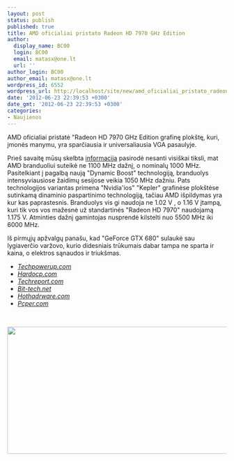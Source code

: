 ```yaml
---
layout: post
status: publish
published: true
title: AMD oficialiai pristato Radeon HD 7970 GHz Edition
author:
  display_name: BC00
  login: BC00
  email: matasx@one.lt
  url: ''
author_login: BC00
author_email: matasx@one.lt
wordpress_id: 6552
wordpress_url: http://localhost/site/new/amd_oficialiai_pristato_radeon_hd_7970_ghz_edition/
date: '2012-06-23 22:39:53 +0300'
date_gmt: '2012-06-23 22:39:53 +0300'
categories:
- Naujienos
---
```

<p>
	AMD oficialiai pristatė &quot;Radeon HD 7970 GHz Edition grafinę plok&scaron;tę, kuri, įmonės manymu, yra sparčiausia ir universaliausia VGA pasaulyje.</p>
<p>
	Prie&scaron; savaitę mūsų skelbta <a href="http://www.technews.lt/naujiena/n/a/radeon_hd_7970_ghz_edition_naudos_kur_kas_mazesne_itampa.html">informacija</a> pasirodė nesanti visi&scaron;kai tiksli, mat AMD branduoliui suteikė ne 1100 MHz dažnį, o nominalų 1000 MHz. Pasitelkiant į pagalbą naują &quot;Dynamic Boost&quot; technologiją, branduolys intensyviausiose žaidimų sesijose veikia 1050 MHz dažniu. Pats technologijos variantas primena &quot;Nvidia&#39;ios&quot; &quot;Kepler&quot; grafinėse plok&scaron;tėse sutinkamą dinaminio paspartinimo technologiją, tačiau AMD i&scaron;pildymas yra kur kas paprastesnis. Branduolys vis gi naudoja ne 1.02 V , o 1.16 V įtampą, kuri tik vos vos mažesnė už standartinės &quot;Radeon HD 7970&quot; naudojamą 1.175 V. Atminties dažnį gamintojas nusprendė kilstelti nuo 5500 MHz iki 6000 MHz.</p>
<p>
	I&scaron; pirmųjų apžvalgų pana&scaron;u, kad &quot;GeForce GTX 680&quot; sulaukė sau lygiaverčio varžovo, kurio didesniais trūkumais dabar tampa ne sparta ir kaina, o elektros sąnaudos ir triuk&scaron;mas.</p>
<ul>
<li>
		<a href="http://www.techpowerup.com/reviews/AMD/HD_7970_GHz_Edition/"><em>Techpowerup.com </em></a></li>
<li>
		<a href="http://www.hardocp.com/article/2012/06/21/amd_radeon_hd_7970_ghz_edition_video_card_review"><em>Hardocp.com</em> </a></li>
<li>
		<a href="http://techreport.com/articles.x/23150"><em>Techreport.com</em> </a></li>
<li>
		<a href="http://www.bit-tech.net/hardware/2012/06/22/amd-radeon-7970-3gb-ghz-edition-review/1"><em>Bit-tech.net</em> </a></li>
<li>
		<a href="http://hothardware.com/Reviews/AMD-Radeon-HD-7970-GHz-Edition-Review/"><em>Hothadrware.com</em> </a></li>
<li>
		<a href="http://www.pcper.com/reviews/Graphics-Cards/AMD-Radeon-HD-7970-3GB-GHz-Edition-Review-Taking-GTX-680"><em>Pcper.com</em> </a></li>
</ul>
<p>
	&nbsp;</p>
<p>
	<img alt="" src="http://technews.lt/userfiles/13401556355JjpvVlbGv_1_4_l.jpg" style="width: 520px; height: 292px;" /></p>
